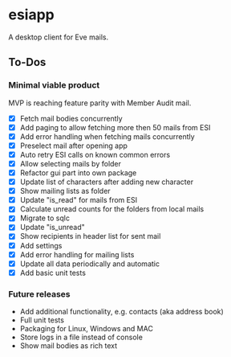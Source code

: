 # esiapp

A desktop client for Eve mails.

## To-Dos

### Minimal viable product

MVP is reaching feature parity with Member Audit mail.

- [x] Fetch mail bodies concurrently
- [x] Add paging to allow fetching more then 50 mails from ESI
- [x] Add error handling when fetching mails concurrently
- [x] Preselect mail after opening app
- [x] Auto retry ESI calls on known common errors
- [x] Allow selecting mails by folder
- [x] Refactor gui part into own package
- [x] Update list of characters after adding new character
- [x] Show mailing lists as folder
- [x] Update "is_read" for mails from ESI
- [x] Calculate unread counts for the folders from local mails
- [x] Migrate to sqlc
- [x] Update "is_unread"
- [x] Show recipients in header list for sent mail
- [x] Add settings
- [x] Add error handling for mailing lists
- [x] Update all data periodically and automatic
- [x] Add basic unit tests

### Future releases

- Add additional functionality, e.g. contacts (aka address book)
- Full unit tests
- Packaging for Linux, Windows and MAC
- Store logs in a file instead of console
- Show mail bodies as rich text
